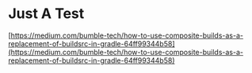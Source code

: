 # Just A Test

[https://medium.com/bumble-tech/how-to-use-composite-builds-as-a-replacement-of-buildsrc-in-gradle-64ff99344b58](https://medium.com/bumble-tech/how-to-use-composite-builds-as-a-replacement-of-buildsrc-in-gradle-64ff99344b58)
